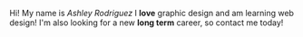 Hi! My name is *Ashley Rodriguez* I **love** graphic design and am learning web design! I'm also looking for a new **long term** career, so contact me today!
